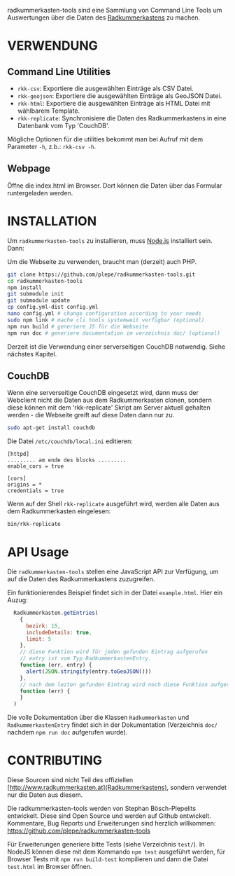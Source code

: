radkummerkasten-tools sind eine Sammlung von Command Line Tools um Auswertungen über die Daten des [Radkummerkastens](http://www.radkummerkasten.at) zu machen.

VERWENDUNG
==========
Command Line Utilities
----------------------
* `rkk-csv`: Exportiere die ausgewählten Einträge als CSV Datei.
* `rkk-geojson`: Exportiere die ausgewählten Einträge als GeoJSON Datei.
* `rkk-html`: Exportiere die ausgewählten Einträge als HTML Datei mit wählbarem Template.
* `rkk-replicate`: Synchronisiere die Daten des Radkummerkastens in eine Datenbank vom Typ 'CouchDB'.

Mögliche Optionen für die utilities bekommt man bei Aufruf mit dem Parameter `-h`, z.b.: `rkk-csv -h`.

Webpage
-------
Öffne die index.html im Browser. Dort können die Daten über das Formular runtergeladen werden.

INSTALLATION
============
Um `radkummerkasten-tools` zu installieren, muss [Node.js](https://nodejs.org/) installiert sein. Dann:

Um die Webseite zu verwenden, braucht man (derzeit) auch PHP.

```sh
git clone https://github.com/plepe/radkummerkasten-tools.git
cd radkummerkasten-tools
npm install
git submodule init
git submodule update
cp config.yml-dist config.yml
nano config.yml # change configuration according to your needs
sudo npm link # mache cli tools systemweit verfügbar (optional)
npm run build # generiere JS für die Webseite
npm run doc # generiere documentation im verzeichnis doc/ (optional)
```

Derzeit ist die Verwendung einer serverseitigen CouchDB notwendig. Siehe nächstes Kapitel.

CouchDB
-------
Wenn eine serverseitige CouchDB eingesetzt wird, dann muss der Webclient nicht
die Daten aus dem Radkummerkasten clonen, sondern diese können mit dem
'rkk-replicate' Skript am Server aktuell gehalten werden - die Webseite greift
auf diese Daten dann nur zu.

```sh
sudo apt-get install couchdb
```

Die Datei `/etc/couchdb/local.ini` editieren:
```
[httpd]
......... am ende des blocks .........
enable_cors = true

[cors]
origins = *
credentials = true
```

Wenn auf der Shell `rkk-replicate` ausgeführt wird, werden alle Daten aus dem Radkummerkasten eingelesen:
```sh
bin/rkk-replicate
```

API Usage
=========
Die `radkummerkasten-tools` stellen eine JavaScript API zur Verfügung, um auf
die Daten des Radkummerkastens zuzugreifen.

Ein funktionierendes Beispiel findet sich in der Datei `example.html`. Hier ein Auzug:
```js
  Radkummerkasten.getEntries(
    {
      bezirk: 15,
      includeDetails: true,
      limit: 5
    },
    // diese Funktion wird für jeden gefunden Eintrag aufgerufen
    // entry ist vom Typ RadkummerkastenEntry.
    function (err, entry) {
      alert(JSON.stringify(entry.toGeoJSON()))
    },
    // nach dem lezten gefunden Eintrag wird noch diese Funktion aufgerufen.
    function (err) {
    }
  )
```

Die volle Dokumentation über die Klassen `Radkummerkasten` und `RadkummerkastenEntry` findet sich in der Dokumentation (Verzeichnis `doc/` nachdem `npm run doc` aufgerufen wurde).

CONTRIBUTING
============
Diese Sourcen sind nicht Teil des offiziellen [http://www.radkummerkasten.at](Radkummerkastens), sondern verwendet nur die Daten aus diesem.

Die radkummerkasten-tools werden von Stephan Bösch-Plepelits entwickelt. Diese sind Open Source und werden auf Github entwickelt. Kommentare, Bug Reports und Erweiterungen sind herzlich willkommen: https://github.com/plepe/radkummerkasten-tools

Für Erweiterungen generiere bitte Tests (siehe Verzeichnis `test/`). In NodeJS können diese mit dem Kommando `npm test` ausgeführt werden, für Browser Tests mit `npm run build-test` kompilieren und dann die Datei `test.html` im Browser öffnen.
